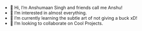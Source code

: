 - 👋 Hi, I’m Anshumaan Singh and friends call me Anshu!
- 👀 I’m interested in almost everything.
- 🌱 I’m currently learning the subtle art of not giving a buck xD!
- 💞️ I’m looking to collaborate on Cool Projects.
<!--- 📫 How to reach me ... -->

<!---
AnshumaanSingh1999/AnshumaanSingh1999 is a ✨ special ✨ repository because its `README.md` (this file) appears on your GitHub profile.
You can click the Preview link to take a look at your changes.
--->
